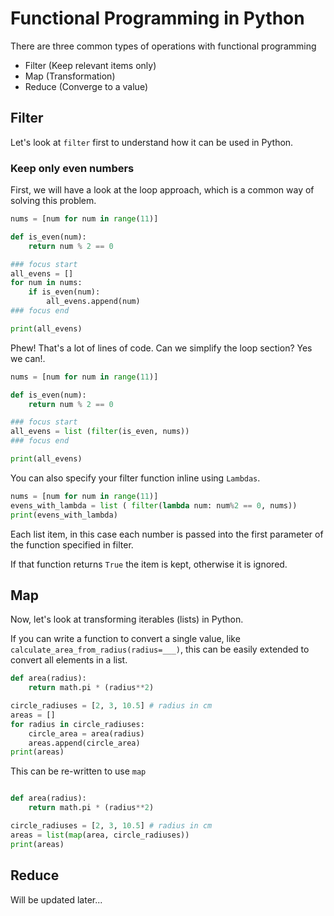 # Functional Programming in Python


There are three common types of operations with functional programming
* Filter (Keep relevant items only)
* Map (Transformation)
* Reduce (Converge to a value)


## Filter
Let's look at `filter` first to understand how it can be used in Python. 

### Keep only even numbers

First, we will have a look at the loop approach, which is a common way of solving this problem. 

```python
nums = [num for num in range(11)]

def is_even(num):
    return num % 2 == 0

### focus start
all_evens = []
for num in nums:
    if is_even(num):
        all_evens.append(num)
### focus end

print(all_evens)
```

Phew! That's a lot of lines of code. Can we simplify the loop section? Yes we can!.

```python
nums = [num for num in range(11)]

def is_even(num):
    return num % 2 == 0

### focus start
all_evens = list (filter(is_even, nums))
### focus end

print(all_evens)
```

You can also specify your filter function inline using `Lambdas`. 

```python
nums = [num for num in range(11)]
evens_with_lambda = list ( filter(lambda num: num%2 == 0, nums))
print(evens_with_lambda)
```

Each list item, in this case each number is passed into the first parameter of the function specified in filter. 

If that function returns `True` the item is kept, otherwise it is ignored.


## Map
Now, let's look at transforming iterables (lists) in Python. 

If you can write a function to convert a single value, like `calculate_area_from_radius(radius=___)`, this can be easily extended to convert all elements in a list. 

```python
def area(radius):
    return math.pi * (radius**2)

circle_radiuses = [2, 3, 10.5] # radius in cm
areas = []
for radius in circle_radiuses:
    circle_area = area(radius)
    areas.append(circle_area)
print(areas)
```

This can be re-written to use `map`

```python

def area(radius):
    return math.pi * (radius**2)

circle_radiuses = [2, 3, 10.5] # radius in cm
areas = list(map(area, circle_radiuses))
print(areas)

```

## Reduce
Will be updated later...

